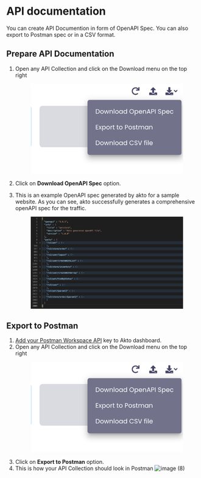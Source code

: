 # API documentation

You can create API Documention in form of OpenAPI Spec. You can also export to Postman spec or in a CSV format. 

## Prepare API Documentation
1. Open any API Collection and click on the Download menu on the top right
   <figure><img src="../.gitbook/assets/api-docs.png" alt=""><figcaption></figcaption></figure>
2. Click on **Download OpenAPI Spec** option.
3. This is an example OpenAPI spec generated by akto for a sample website. As you can see, akto successfully generates a comprehensive openAPI spec for the traffic.

   <figure><img src="../.gitbook/assets/openapi-spec.png" alt=""><figcaption></figcaption></figure>

## Export to Postman
1. [Add your Postman Workspace API](https://docs.akto.io/add-api-data/integrations/postman) key to Akto dashboard.
2. Open any API Collection and click on the Download menu on the top right
   <figure><img src="../.gitbook/assets/api-docs.png" alt=""><figcaption></figcaption></figure>
3. Click on **Export to Postman** option.
4. This is how your API Collection should look in Postman
   ![image (8)](https://user-images.githubusercontent.com/91221068/230902003-0a4e16cb-65fe-401e-b806-f47d1479cee4.png)
